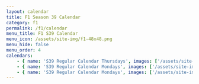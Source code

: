 ```yaml
---
layout: calendar
title: F1 Season 39 Calendar
category: f1
permalink: /f1/calendar
menu_title: F1 S39 Calendar
menu_icon: /assets/site-img/f1-48x48.png
menu_hide: false
menu_order: 4
calendars:
    - { name: 'S39 Regular Calendar Thursdays', images: ['/assets/site-img/PC-F1-Calendar.jpg'], width: 1920, height: 1080 }
    - { name: 'S39 Regular Calendar Mondays', images: ['/assets/site-img/PS-No-Assist-Calendar-2025.jpg'], width: 1920, height: 1080 }
    - { name: 'S39 Regular Calendar Mondays', images: ['/assets/site-img/PS-Assist-Calendar.jpg'], width: 1920, height: 1080 }
---
```

